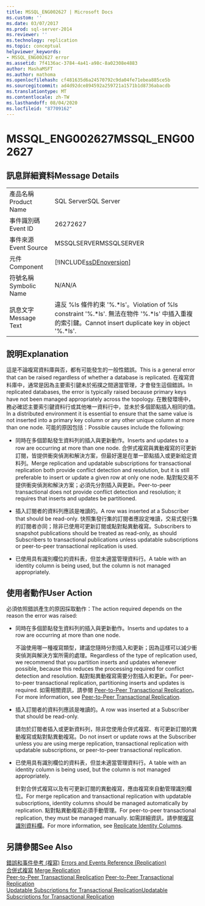 ```yaml
---
title: MSSQL_ENG002627 | Microsoft Docs
ms.custom: ''
ms.date: 03/07/2017
ms.prod: sql-server-2014
ms.reviewer: ''
ms.technology: replication
ms.topic: conceptual
helpviewer_keywords:
- MSSQL_ENG002627 error
ms.assetid: 7f4136ac-3784-4a41-a98c-8a02308e4883
author: MashaMSFT
ms.author: mathoma
ms.openlocfilehash: cf481635d6a24570792c9da04fe71ebea885ce5b
ms.sourcegitcommit: ad4d92dce894592a259721a1571b1d8736abacdb
ms.translationtype: MT
ms.contentlocale: zh-TW
ms.lasthandoff: 08/04/2020
ms.locfileid: "87709162"
---
```

# <a name="mssql_eng002627"></a><span data-ttu-id="29971-102">MSSQL_ENG002627</span><span class="sxs-lookup"><span data-stu-id="29971-102">MSSQL_ENG002627</span></span>
    
## <a name="message-details"></a><span data-ttu-id="29971-103">訊息詳細資料</span><span class="sxs-lookup"><span data-stu-id="29971-103">Message Details</span></span>  
  
|||  
|-|-|  
|<span data-ttu-id="29971-104">產品名稱</span><span class="sxs-lookup"><span data-stu-id="29971-104">Product Name</span></span>|<span data-ttu-id="29971-105">SQL Server</span><span class="sxs-lookup"><span data-stu-id="29971-105">SQL Server</span></span>|  
|<span data-ttu-id="29971-106">事件識別碼</span><span class="sxs-lookup"><span data-stu-id="29971-106">Event ID</span></span>|<span data-ttu-id="29971-107">2627</span><span class="sxs-lookup"><span data-stu-id="29971-107">2627</span></span>|  
|<span data-ttu-id="29971-108">事件來源</span><span class="sxs-lookup"><span data-stu-id="29971-108">Event Source</span></span>|<span data-ttu-id="29971-109">MSSQLSERVER</span><span class="sxs-lookup"><span data-stu-id="29971-109">MSSQLSERVER</span></span>|  
|<span data-ttu-id="29971-110">元件</span><span class="sxs-lookup"><span data-stu-id="29971-110">Component</span></span>|[!INCLUDE[ssDEnoversion](../../includes/ssdenoversion-md.md)]|  
|<span data-ttu-id="29971-111">符號名稱</span><span class="sxs-lookup"><span data-stu-id="29971-111">Symbolic Name</span></span>|<span data-ttu-id="29971-112">N/A</span><span class="sxs-lookup"><span data-stu-id="29971-112">N/A</span></span>|  
|<span data-ttu-id="29971-113">訊息文字</span><span class="sxs-lookup"><span data-stu-id="29971-113">Message Text</span></span>|<span data-ttu-id="29971-114">違反 %ls 條件約束 '%.\*ls'。</span><span class="sxs-lookup"><span data-stu-id="29971-114">Violation of %ls constraint '%.\*ls'.</span></span> <span data-ttu-id="29971-115">無法在物件 '%.\*ls' 中插入重複的索引鍵。</span><span class="sxs-lookup"><span data-stu-id="29971-115">Cannot insert duplicate key in object '%.\*ls'.</span></span>|  
  
## <a name="explanation"></a><span data-ttu-id="29971-116">說明</span><span class="sxs-lookup"><span data-stu-id="29971-116">Explanation</span></span>  
 <span data-ttu-id="29971-117">這是不論複寫資料庫與否，都有可能發生的一般性錯誤。</span><span class="sxs-lookup"><span data-stu-id="29971-117">This is a general error that can be raised regardless of whether a database is replicated.</span></span> <span data-ttu-id="29971-118">在複寫資料庫中，通常是因為主要索引鍵未於拓撲之間適當管理，才會發生這個錯誤。</span><span class="sxs-lookup"><span data-stu-id="29971-118">In replicated databases, the error is typically raised because primary keys have not been managed appropriately across the topology.</span></span> <span data-ttu-id="29971-119">在散發環境中，務必確認主要索引鍵資料行或其他唯一資料行中，並未於多個節點插入相同的值。</span><span class="sxs-lookup"><span data-stu-id="29971-119">In a distributed environment it is essential to ensure that the same value is not inserted into a primary key column or any other unique column at more than one node.</span></span> <span data-ttu-id="29971-120">可能的原因包括：</span><span class="sxs-lookup"><span data-stu-id="29971-120">Possible causes include the following:</span></span>  
  
-   <span data-ttu-id="29971-121">同時在多個節點發生資料列的插入與更新動作。</span><span class="sxs-lookup"><span data-stu-id="29971-121">Inserts and updates to a row are occurring at more than one node.</span></span> <span data-ttu-id="29971-122">合併式複寫與異動複寫的可更新訂閱，皆提供衝突偵測和解決方案，但最好還是在單一節點插入或更新給定資料列。</span><span class="sxs-lookup"><span data-stu-id="29971-122">Merge replication and updatable subscriptions for transactional replication both provide conflict detection and resolution, but it is still preferable to insert or update a given row at only one node.</span></span> <span data-ttu-id="29971-123">點對點交易不提供衝突偵測和解決方案；必須先分割插入與更新。</span><span class="sxs-lookup"><span data-stu-id="29971-123">Peer-to-peer transactional does not provide conflict detection and resolution; it requires that inserts and updates be partitioned.</span></span>  
  
-   <span data-ttu-id="29971-124">插入訂閱者的資料列應該是唯讀的。</span><span class="sxs-lookup"><span data-stu-id="29971-124">A row was inserted at a Subscriber that should be read-only.</span></span> <span data-ttu-id="29971-125">快照集發行集的訂閱者應設定唯讀，交易式發行集的訂閱者亦同；除非已使用可更新訂閱或點對點異動複寫。</span><span class="sxs-lookup"><span data-stu-id="29971-125">Subscribers to snapshot publications should be treated as read-only, as should Subscribers to transactional publications unless updatable subscriptions or peer-to-peer transactional replication is used.</span></span>  
  
-   <span data-ttu-id="29971-126">已使用具有識別欄位的資料表，但並未適當管理資料行。</span><span class="sxs-lookup"><span data-stu-id="29971-126">A table with an identity column is being used, but the column is not managed appropriately.</span></span>  
  
## <a name="user-action"></a><span data-ttu-id="29971-127">使用者動作</span><span class="sxs-lookup"><span data-stu-id="29971-127">User Action</span></span>  
 <span data-ttu-id="29971-128">必須依照錯誤產生的原因採取動作：</span><span class="sxs-lookup"><span data-stu-id="29971-128">The action required depends on the reason the error was raised:</span></span>  
  
-   <span data-ttu-id="29971-129">同時在多個節點發生資料列的插入與更新動作。</span><span class="sxs-lookup"><span data-stu-id="29971-129">Inserts and updates to a row are occurring at more than one node.</span></span>  
  
     <span data-ttu-id="29971-130">不論使用哪一種複寫類型，建議您隨時分割插入和更新；因為這樣可以減少衝突偵測與解決方案所需的處理。</span><span class="sxs-lookup"><span data-stu-id="29971-130">Regardless of the type of replication used, we recommend that you partition inserts and updates whenever possible, because this reduces the processing required for conflict detection and resolution.</span></span> <span data-ttu-id="29971-131">點對點異動複寫需要分割插入和更新。</span><span class="sxs-lookup"><span data-stu-id="29971-131">For peer-to-peer transactional replication, partitioning inserts and updates is required.</span></span> <span data-ttu-id="29971-132">如需相關資訊，請參閱 [Peer-to-Peer Transactional Replication](transactional/peer-to-peer-transactional-replication.md)。</span><span class="sxs-lookup"><span data-stu-id="29971-132">For more information, see [Peer-to-Peer Transactional Replication](transactional/peer-to-peer-transactional-replication.md).</span></span>  
  
-   <span data-ttu-id="29971-133">插入訂閱者的資料列應該是唯讀的。</span><span class="sxs-lookup"><span data-stu-id="29971-133">A row was inserted at a Subscriber that should be read-only.</span></span>  
  
     <span data-ttu-id="29971-134">請勿於訂閱者插入或更新資料列，除非您使用合併式複寫、有可更新訂閱的異動複寫或點對點異動複寫。</span><span class="sxs-lookup"><span data-stu-id="29971-134">Do not insert or update rows at the Subscriber unless you are using merge replication, transactional replication with updatable subscriptions, or peer-to-peer transactional replication.</span></span>  
  
-   <span data-ttu-id="29971-135">已使用具有識別欄位的資料表，但並未適當管理資料行。</span><span class="sxs-lookup"><span data-stu-id="29971-135">A table with an identity column is being used, but the column is not managed appropriately.</span></span>  
  
     <span data-ttu-id="29971-136">針對合併式複寫以及有可更新訂閱的異動複寫，應由複寫來自動管理識別欄位。</span><span class="sxs-lookup"><span data-stu-id="29971-136">For merge replication and transactional replication with updatable subscriptions, identity columns should be managed automatically by replication.</span></span> <span data-ttu-id="29971-137">點對點異動複寫必須手動管理。</span><span class="sxs-lookup"><span data-stu-id="29971-137">For peer-to-peer transactional replication, they must be managed manually.</span></span> <span data-ttu-id="29971-138">如需詳細資訊，請參閱[複寫識別資料欄](publish/replicate-identity-columns.md)。</span><span class="sxs-lookup"><span data-stu-id="29971-138">For more information, see [Replicate Identity Columns](publish/replicate-identity-columns.md).</span></span>  
  
## <a name="see-also"></a><span data-ttu-id="29971-139">另請參閱</span><span class="sxs-lookup"><span data-stu-id="29971-139">See Also</span></span>  
 <span data-ttu-id="29971-140">[錯誤和事件參考 &#40;複寫&#41;](errors-and-events-reference-replication.md) </span><span class="sxs-lookup"><span data-stu-id="29971-140">[Errors and Events Reference &#40;Replication&#41;](errors-and-events-reference-replication.md) </span></span>  
 <span data-ttu-id="29971-141">[合併式複寫](merge/merge-replication.md) </span><span class="sxs-lookup"><span data-stu-id="29971-141">[Merge Replication](merge/merge-replication.md) </span></span>  
 <span data-ttu-id="29971-142">[Peer-to-Peer Transactional Replication](transactional/peer-to-peer-transactional-replication.md) </span><span class="sxs-lookup"><span data-stu-id="29971-142">[Peer-to-Peer Transactional Replication](transactional/peer-to-peer-transactional-replication.md) </span></span>  
 [<span data-ttu-id="29971-143">Updatable Subscriptions for Transactional Replication</span><span class="sxs-lookup"><span data-stu-id="29971-143">Updatable Subscriptions for Transactional Replication</span></span>](transactional/updatable-subscriptions-for-transactional-replication.md)  
  
  
